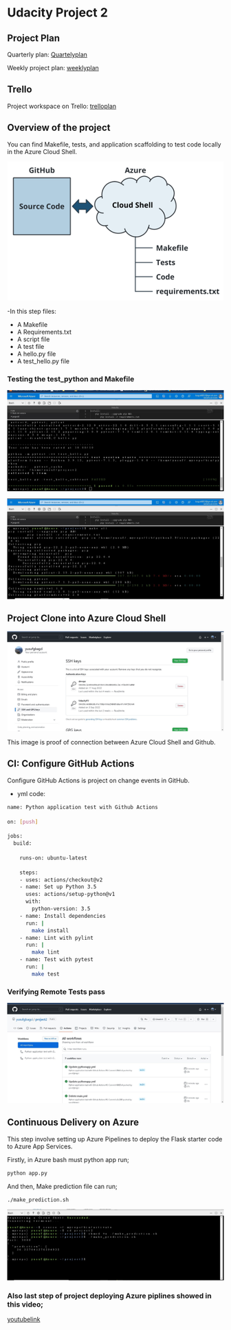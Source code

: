 # Udacity Project 2

## Project Plan

Quarterly plan: <a href="https://docs.google.com/spreadsheets/d/1RamKHGMi_xrJnVlogC0iIhGUnDuygZJPrGm8gGxJI4Y/edit#gid=2120097640/" target="_blank">Quartelyplan</a> 


Weekly project plan: <a href="https://docs.google.com/spreadsheets/d/1RamKHGMi_xrJnVlogC0iIhGUnDuygZJPrGm8gGxJI4Y/edit#gid=1348135932/" target="_blank">weeklyplan</a> 


## Trello
Project workspace on Trello: <a href="https://trello.com/invite/b/i1jzP7lV/c72afa8d002a985b49e5d9bf83ef292e/mlops/" target="_blank">trelloplan</a> 


## Overview of the project




You can find Makefile, tests, and application scaffolding to test code locally in the Azure Cloud Shell.

![Source Code - Cloud](https://github.com/yusufgbagci/proje2/blob/main/azure-cloud-shell.png?raw=true)


-In this step files:
- A Makefile
- A Requirements.txt
- A script file
- A test file
- A hello.py file
- A test_hello.py file

### Testing the test_python and Makefile

![Source Code - Cloud](https://github.com/yusufgbagci/proje2/blob/main/ss2.jpg?raw=true)


![Source Code - Cloud](https://github.com/yusufgbagci/proje2/blob/main/ss3.jpg?raw=true)



## Project Clone into Azure Cloud Shell

![Source Code - Cloud](https://github.com/yusufgbagci/proje2/blob/main/ss1.jpg?raw=true)

This image is proof of connection between Azure Cloud Shell and Github.


##  CI: Configure GitHub Actions

Configure GitHub Actions is project on change events in GitHub.

- yml code:
```sh
name: Python application test with Github Actions

on: [push]

jobs:
  build:

    runs-on: ubuntu-latest

    steps:
    - uses: actions/checkout@v2
    - name: Set up Python 3.5
      uses: actions/setup-python@v1
      with:
        python-version: 3.5
    - name: Install dependencies
      run: |
        make install
    - name: Lint with pylint
      run: |
        make lint
    - name: Test with pytest
      run: |
        make test
```

### Verifying Remote Tests pass 

![Source Code - Cloud](https://github.com/yusufgbagci/proje2/blob/main/ss4.jpg?raw=true)


## Continuous Delivery on Azure

This step involve setting up Azure Pipelines to deploy the Flask starter code to Azure App Services.

Firstly, in Azure bash must python app run;

```sh
python app.py
```
And then, Make prediction file can run;


```sh
./make_prediction.sh
```
![Source Code - Cloud](https://github.com/yusufgbagci/proje2/blob/main/ss6.jpg?raw=true)


### Also last step of project deploying Azure piplines showed in this video;


<a href="https://youtu.be/uZpi8ToOBbk" target="_blank">youtubelink</a> 

